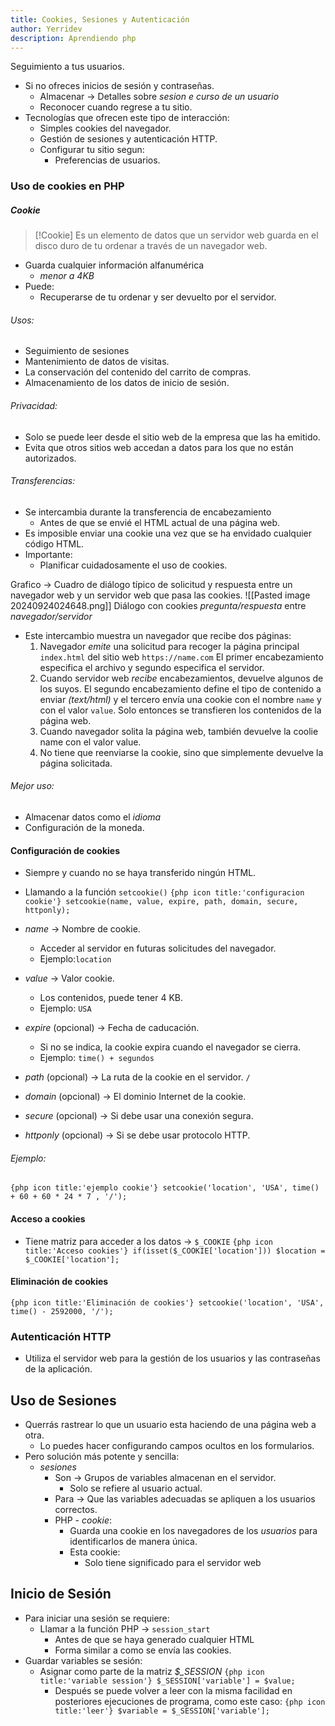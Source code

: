 ```yaml
---
title: Cookies, Sesiones y Autenticación
author: Yerridev
description: Aprendiendo php
---
```

Seguimiento a tus usuarios.
- Si no ofreces inicios de sesión y contraseñas.
	- Almacenar -> Detalles sobre *sesion e curso de un usuario*
	- Reconocer cuando regrese a tu sitio.
- Tecnologías que ofrecen este tipo de interacción:
	- Simples cookies del navegador.
	- Gestión de sesiones y autenticación HTTP.
	- Configurar tu sitio segun:
		- Preferencias de usuarios.

### Uso de cookies en PHP
##### Cookie
>[!Cookie]
>Es un elemento de datos que un servidor web guarda en el disco duro de tu ordenar a través de un navegador web.
- Guarda cualquier información alfanumérica
	- *menor a 4KB*
- Puede:
	- Recuperarse de tu ordenar y ser devuelto por el servidor.
###### Usos:
- Seguimiento de sesiones
- Mantenimiento de datos de visitas.
- La conservación del contenido del carrito de compras.
- Almacenamiento de los datos de inicio de sesión.

###### Privacidad:
- Solo se puede leer desde el sitio web de la empresa que las ha emitido.
- Evita que otros sitios web accedan a datos para los que no están autorizados.

###### Transferencias:
- Se intercambia durante la transferencia de encabezamiento
	- Antes de que se envié el HTML actual de una página web.
- Es imposible enviar una cookie una vez que se ha envidado cualquier código HTML.
- Importante:
	- Planificar cuidadosamente el uso de cookies.

Grafico -> Cuadro de diálogo típico de solicitud y respuesta entre un navegador web y un servidor web que pasa las cookies.
![[Pasted image 20240924024648.png]]
Diálogo con cookies *pregunta/respuesta* entre *navegador/servidor*
- Este intercambio muestra un navegador que recibe dos páginas:
	1. Navegador *emite* una solicitud para recoger la página principal `index.html` del sitio web `https://name.com` El primer encabezamiento especifica el archivo y segundo especifica el servidor.
	2. Cuando servidor web *recibe* encabezamientos, devuelve algunos de los suyos. El segundo encabezamiento define el tipo de contenido a enviar *(text/html)* y el tercero envía una cookie con el nombre `name` y con el valor `value`. Solo entonces se transfieren los contenidos de la página web. 
	3. Cuando navegador solita la página web, también devuelve la coolie name con el valor value.
	4. No tiene que reenviarse la cookie, sino que simplemente devuelve la página solicitada.
###### Mejor uso:
- Almacenar datos como el *idioma*
- Configuración de la moneda.

#### Configuración de cookies
- Siempre y cuando no se haya transferido ningún HTML.
- Llamando a la función `setcookie()` 
 `{php icon title:'configuracion cookie'} setcookie(name, value, expire, path, domain, secure, httponly);`

- *name* -> Nombre de cookie.
	- Acceder al servidor en futuras solicitudes del navegador. 
	- Ejemplo:`location`
- *value* -> Valor cookie.
	- Los contenidos, puede tener 4 KB.
	- Ejemplo: `USA`
- *expire* (opcional) -> Fecha de caducación.
	- Si no se indica, la cookie expira cuando el navegador se cierra.
	- Ejemplo: `time() + segundos`
- *path* (opcional) -> La ruta de la cookie en el servidor. `/`
- *domain* (opcional) -> El dominio Internet de la cookie.
- *secure* (opcional) -> Si debe usar una conexión segura. 
- *httponly* (opcional) -> Si se debe usar protocolo HTTP.
###### Ejemplo:
 `{php icon title:'ejemplo cookie'} setcookie('location', 'USA', time() + 60 + 60 * 24 * 7 , '/');`
#### Acceso a cookies
- Tiene matriz para acceder a los datos  -> `$_COOKIE`
 `{php icon title:'Acceso cookies'} if(isset($_COOKIE['location'])) $location = $_COOKIE['location'];`

#### Eliminación de cookies
 `{php icon title:'Eliminación de cookies'} setcookie('location', 'USA', time() - 2592000, '/');`
### Autenticación HTTP

 - Utiliza el servidor web para la gestión de los usuarios y las contraseñas de la aplicación.

## Uso de Sesiones
- Querrás rastrear lo que un usuario esta haciendo de una página web a otra.
	- Lo puedes hacer configurando campos ocultos en los formularios.
- Pero solución más potente y sencilla:
	- *sesiones*
		- Son -> Grupos de variables almacenan en el servidor.
			- Solo se refiere al usuario actual.
		- Para -> Que las variables adecuadas se apliquen a los usuarios correctos.
		- PHP - *cookie*:
			- Guarda una cookie en los navegadores de los *usuarios* para identificarlos de manera única.
			- Esta cookie:
				- Solo tiene significado para el servidor web

## Inicio de Sesión
- Para iniciar una sesión se requiere:
	- Llamar a la función PHP -> `session_start`
		- Antes de que se haya generado cualquier HTML
		- Forma similar a como se envía las cookies.
- Guardar variables se sesión:
	- Asignar como parte de la matriz *$_SESSION*
	  `{php icon title:'variable session'} $_SESSION['variable'] = $value;`
	  - Después se puede volver a leer con la misma facilidad en posteriores ejecuciones de programa, como este caso:
	   `{php icon title:'leer'} $variable = $_SESSION['variable'];`
